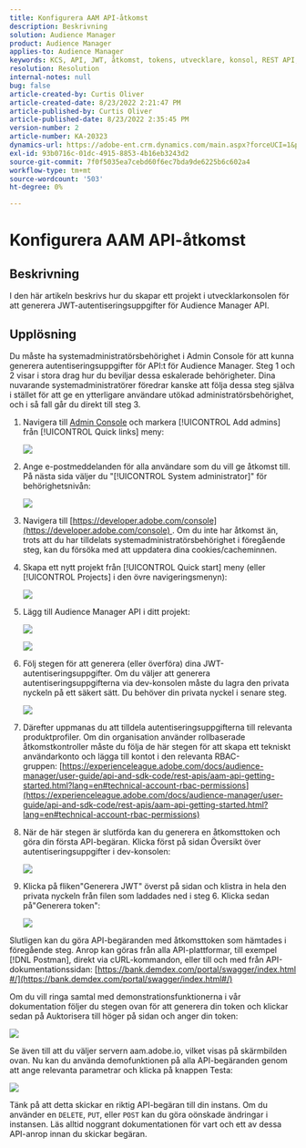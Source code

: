 ```yaml
---
title: Konfigurera AAM API-åtkomst
description: Beskrivning
solution: Audience Manager
product: Audience Manager
applies-to: Audience Manager
keywords: KCS, API, JWT, åtkomst, tokens, utvecklare, konsol, REST API, REST
resolution: Resolution
internal-notes: null
bug: false
article-created-by: Curtis Oliver
article-created-date: 8/23/2022 2:21:47 PM
article-published-by: Curtis Oliver
article-published-date: 8/23/2022 2:35:45 PM
version-number: 2
article-number: KA-20323
dynamics-url: https://adobe-ent.crm.dynamics.com/main.aspx?forceUCI=1&pagetype=entityrecord&etn=knowledgearticle&id=494ec7ea-ee22-ed11-b83e-0022480868ff
exl-id: 93b0716c-01dc-4915-8853-4b16eb3243d2
source-git-commit: 7f0f5035ea7cebd60f6ec7bda9de6225b6c602a4
workflow-type: tm+mt
source-wordcount: '503'
ht-degree: 0%

---
```


# Konfigurera AAM API-åtkomst

## Beskrivning

I den här artikeln beskrivs hur du skapar ett projekt i utvecklarkonsolen för att generera JWT-autentiseringsuppgifter för Audience Manager API.

## Upplösning

Du måste ha systemadministratörsbehörighet i Admin Console för att kunna generera autentiseringsuppgifter för API:t för Audience Manager. Steg 1 och 2 visar i stora drag hur du beviljar dessa eskalerade behörigheter. Dina nuvarande systemadministratörer föredrar kanske att följa dessa steg själva i stället för att ge en ytterligare användare utökad administratörsbehörighet, och i så fall går du direkt till steg 3.

1. Navigera till [Admin Console](https://adminconsole.adobe.com/) och markera [!UICONTROL Add admins] från [!UICONTROL Quick links] meny:

   ![](assets/27c759f0-4418-ed11-b83e-0022480868ff.png)

1. Ange e-postmeddelanden för alla användare som du vill ge åtkomst till. På nästa sida väljer du &quot;[!UICONTROL System administrator]&quot; för behörighetsnivån:

   ![](assets/4eaf764b-4518-ed11-b83e-0022480868ff.png)

1. Navigera till [https://developer.adobe.com/console](https://developer.adobe.com/console) . Om du inte har åtkomst än, trots att du har tilldelats systemadministratörsbehörighet i föregående steg, kan du försöka med att uppdatera dina cookies/cacheminnen.

1. Skapa ett nytt projekt från [!UICONTROL Quick start] meny (eller [!UICONTROL Projects] i den övre navigeringsmenyn):

   ![](assets/363a9d79-1418-ed11-b83e-0022480868ff.png)

1. Lägg till Audience Manager API i ditt projekt:

   ![](assets/a06e1ebd-1418-ed11-b83e-0022480868ff.png)

   ![](assets/26768505-1518-ed11-b83e-0022480868ff.png)

1. Följ stegen för att generera (eller överföra) dina JWT-autentiseringsuppgifter. Om du väljer att generera autentiseringsuppgifterna via dev-konsolen måste du lagra den privata nyckeln på ett säkert sätt. Du behöver din privata nyckel i senare steg. 

   ![](assets/d7e73a64-1518-ed11-b83e-0022480868ff.png)

1. Därefter uppmanas du att tilldela autentiseringsuppgifterna till relevanta produktprofiler. Om din organisation använder rollbaserade åtkomstkontroller måste du följa de här stegen för att skapa ett tekniskt användarkonto och lägga till kontot i den relevanta RBAC-gruppen: [https://experienceleague.adobe.com/docs/audience-manager/user-guide/api-and-sdk-code/rest-apis/aam-api-getting-started.html?lang=en#technical-account-rbac-permissions](https://experienceleague.adobe.com/docs/audience-manager/user-guide/api-and-sdk-code/rest-apis/aam-api-getting-started.html?lang=en#technical-account-rbac-permissions)

1. När de här stegen är slutförda kan du generera en åtkomsttoken och göra din första API-begäran. Klicka först på sidan Översikt över autentiseringsuppgifter i dev-konsolen:

   ![](assets/f9ef434b-ef22-ed11-b83e-0022480868ff.png)

1. Klicka på fliken&quot;Generera JWT&quot; överst på sidan och klistra in hela den privata nyckeln från filen som laddades ned i steg 6. Klicka sedan på&quot;Generera token&quot;:

   ![](assets/54d65c8d-ef22-ed11-b83e-0022480868ff.png)

Slutligen kan du göra API-begäranden med åtkomsttoken som hämtades i föregående steg. Anrop kan göras från alla API-plattformar, till exempel [!DNL Postman], direkt via cURL-kommandon, eller till och med från API-dokumentationssidan: [https://bank.demdex.com/portal/swagger/index.html#/](https://bank.demdex.com/portal/swagger/index.html#/)

Om du vill ringa samtal med demonstrationsfunktionerna i vår dokumentation följer du stegen ovan för att generera din token och klickar sedan på Auktorisera till höger på sidan och anger din token:

![](assets/ba540b4f-f022-ed11-b83e-0022480868ff.png)

Se även till att du väljer servern aam.adobe.io, vilket visas på skärmbilden ovan. Nu kan du använda demofunktionen på alla API-begäranden genom att ange relevanta parametrar och klicka på knappen Testa:

![](assets/0ef8197f-f022-ed11-b83e-0022480868ff.png)

Tänk på att detta skickar en riktig API-begäran till din instans. Om du använder en `DELETE`, `PUT`, eller `POST` kan du göra oönskade ändringar i instansen. Läs alltid noggrant dokumentationen för vart och ett av dessa API-anrop innan du skickar begäran.
